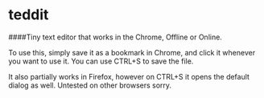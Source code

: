teddit
======

####Tiny text editor that works in the Chrome, Offline or Online.

To use this, simply save it as a bookmark in Chrome, and click it whenever you want to use it.
You can use CTRL+S to save the file.

It also partially works in Firefox, however on CTRL+S it opens the default dialog as well.
Untested on other browsers sorry.
